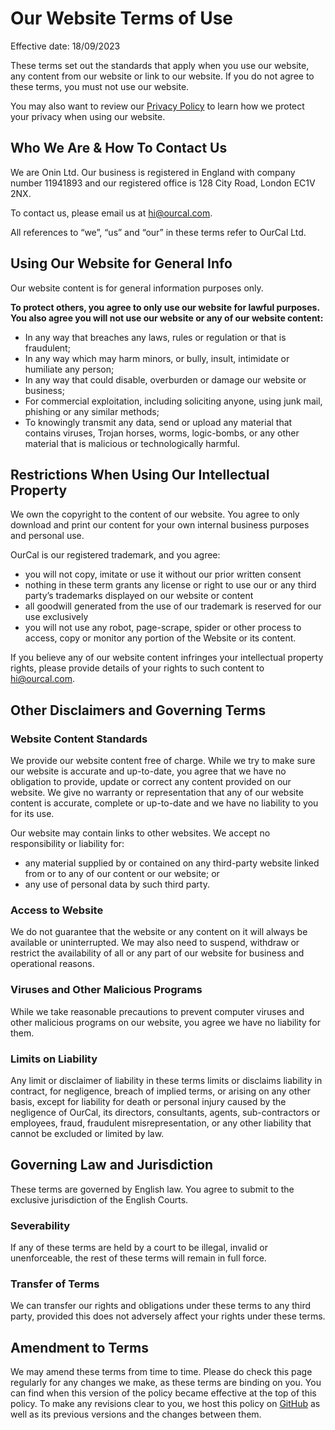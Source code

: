 # Our Website Terms of Use

Effective date: 18/09/2023

These terms set out the standards that apply when you use our website, any content from our website or link to our website. If you do not agree to these terms, you must not use our website.  

You may also want to review our [Privacy Policy](/privacy-policy.md) to learn how we protect your privacy when using our website. 

## Who We Are & How To Contact Us

We are Onin Ltd. Our business is registered in England with company number 11941893 and our registered office is 128 City Road, London EC1V 2NX.

To contact us, please email us at [hi@ourcal.com](mailto:hi@ourcal.com?subject=Legal%20Policy).

All references to “we”, “us” and “our” in these terms refer to OurCal Ltd. 

## Using Our Website for General Info

Our website content is for general information purposes only.     

**To protect others, you agree to only use our website for lawful purposes. You also agree you will not use our website or any of our website content:**
 
* In any way that breaches any laws, rules or regulation or that is fraudulent; 
* In any way which may harm minors, or bully, insult, intimidate or humiliate any person;
* In any way that could disable, overburden or damage our website or business;
* For commercial exploitation, including soliciting anyone, using junk mail, phishing or any similar methods;
* To knowingly transmit any data, send or upload any material that contains viruses, Trojan horses, worms, logic-bombs, or any other material that is malicious or technologically harmful.

## Restrictions When Using Our Intellectual Property

We own the copyright to the content of our website. You agree to only download and print our content for your own internal business purposes and personal use.

OurCal is our registered trademark, and you agree:

* you will not copy, imitate or use it without our prior written consent
* nothing in these term grants any license or right to use our or any third party’s trademarks displayed on our website or content
* all goodwill generated from the use of our trademark is reserved for our use exclusively
* you will not use any robot, page-scrape, spider or other process to access, copy or monitor any portion of the Website or its content.

If you believe any of our website content infringes your intellectual property rights, please provide details of your rights to such content to [hi@ourcal.com](mailto:hi@ourcal.com?subject=Legal%20Policy).

## Other Disclaimers and Governing Terms

### Website Content Standards

We provide our website content free of charge. While we try to make sure our website is accurate and up-to-date, you agree that we have no obligation to provide, update or correct any content provided on our website. We give no warranty or representation that any of our website content is accurate, complete or up-to-date and we have no liability to you for its use.

Our website may contain links to other websites. We accept no responsibility or liability for:

* any material supplied by or contained on any third-party website linked from or to any of our content or our website; or 
* any use of personal data by such third party.

### Access to Website

We do not guarantee that the website or any content on it will always be available or uninterrupted. We may also need to suspend, withdraw or restrict the availability of all or any part of our website for business and operational reasons.

### Viruses and Other Malicious Programs

While we take reasonable precautions to prevent computer viruses and other malicious programs on our website, you agree we have no liability for them. 

### Limits on Liability

Any limit or disclaimer of liability in these terms limits or disclaims liability in contract, for negligence, breach of implied terms, or arising on any other basis, except for liability for death or personal injury caused by the negligence of OurCal, its directors, consultants, agents, sub-contractors or employees, fraud, fraudulent misrepresentation, or any other liability that cannot be excluded or limited by law.

## Governing Law and Jurisdiction

These terms are governed by English law. You agree to submit to the exclusive jurisdiction of the English Courts.

### Severability

If any of these terms are held by a court to be illegal, invalid or unenforceable, the rest of these terms will remain in full force.

### Transfer of Terms

We can transfer our rights and obligations under these terms to any third party, provided this does not adversely affect your rights under these terms.

## Amendment to Terms

We may amend these terms from time to time. Please do check this page regularly for any changes we make, as these terms are binding on you. You can find when this version of the policy became effective at the top of this policy. To make any revisions clear to you, we host this policy on [GitHub](https://github.com) as well as its previous versions and the changes between them.
